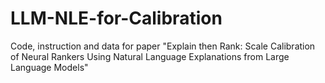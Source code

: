 # LLM-NLE-for-Calibration
Code, instruction and data for paper "Explain then Rank: Scale Calibration of Neural Rankers Using Natural Language Explanations from Large Language Models"

